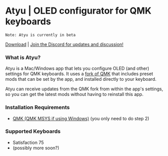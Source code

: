 # Atyu | OLED configurator for QMK keyboards

`Note: Atyu is currently in beta`

[Download](https://github.com/atude/atyu-app/releases) | [Join the Discord for updates and discussion!](https://discord.gg/X3A6NhAJtG)

### What is Atyu?
Atyu is a Mac/Windows app that lets you configure OLED (and other) settings for QMK keyboards. It uses a [fork of QMK](https://github.com/atude/qmk_firmware) that includes preset mods that can be set by the app, and installed directly to your keyboard. 

Atyu can receive updates from the QMK fork from within the app's settings, so you can get the latest mods without having to reinstall this app.

### Installation Requirements
- [QMK (QMK MSYS if using Windows)](https://docs.qmk.fm/#/newbs_getting_started?id=set-up-your-environment) (you only need to do step 2)

### Supported Keyboards
- Satisfaction 75
- (possibly more soon?)


